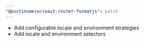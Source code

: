 ```yaml
---
"@postinumero/react-router-formatjs": patch
---
```


- Add configurable locale and environment strategies
- Add locale and environment selectors
